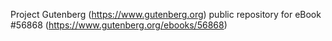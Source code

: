 Project Gutenberg (https://www.gutenberg.org) public repository for
eBook #56868 (https://www.gutenberg.org/ebooks/56868)
